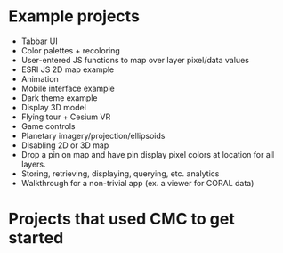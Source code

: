 # Example projects

* Tabbar UI
* Color palettes + recoloring
* User-entered JS functions to map over layer pixel/data values
* ESRI JS 2D map example
* Animation
* Mobile interface example
* Dark theme example
* Display 3D model
* Flying tour + Cesium VR
* Game controls
* Planetary imagery/projection/ellipsoids
* Disabling 2D or 3D map
* Drop a pin on map and have pin display pixel colors at location for all layers.
* Storing, retrieving, displaying, querying, etc. analytics
* Walkthrough for a non-trivial app (ex. a viewer for CORAL data)

# Projects that used CMC to get started